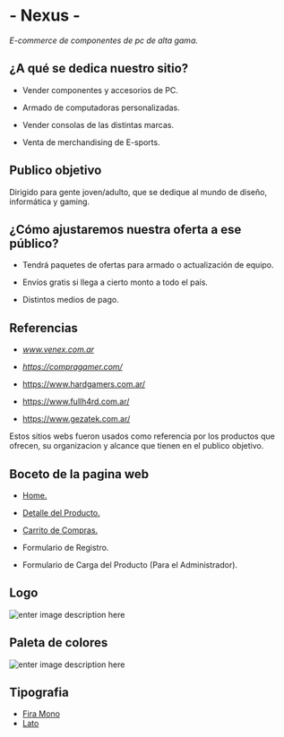 # - Nexus -

  

*E-commerce de componentes de pc de alta gama.*

  

## ¿A qué se dedica nuestro sitio?

  

- Vender componentes y accesorios de PC.

- Armado de computadoras personalizadas.

- Vender consolas de las distintas marcas.

- Venta de merchandising de E-sports.

  

## Publico objetivo

  

Dirigido para gente joven/adulto, que se dedique al mundo de diseño, informática y gaming.

  

## ¿Cómo ajustaremos nuestra oferta a ese público?

  

- Tendrá paquetes de ofertas para armado o actualización de equipo.

- Envíos gratis si llega a cierto monto a todo el país.

- Distintos medios de pago.

  

  

## Referencias

  

-  *www.venex.com.ar*

-  *https://compragamer.com/*

- https://www.hardgamers.com.ar/

  

- https://www.fullh4rd.com.ar/

  

- https://www.gezatek.com.ar/

  

Estos sitios webs fueron usados como referencia por los productos que ofrecen, su organizacion y alcance que tienen en el publico objetivo.

  

## Boceto de la pagina web

- [Home.](https://marvelapp.com/e3c473e/screen/67886587)

- [Detalle del Producto.](https://marvelapp.com/e3c473e/screen/68072311)

- [Carrito de Compras.](https://marvelapp.com/e3c473e/screen/68072341)

- Formulario de Registro.

- Formulario de Carga del Producto (Para el Administrador).
## Logo 

![enter image description here](https://i.imgur.com/9A5L3GT.png)

## Paleta de colores 

![enter image description here](https://i.imgur.com/DwH6rt7.png)

## Tipografia 

 - [Fira Mono](https://fonts.google.com/specimen/Fira+Mono?query=fira%20m)
 - [Lato](https://fonts.google.com/specimen/Lato?query=lat) 
